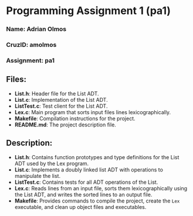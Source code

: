# Programming Assignment 1 (pa1)

### Name: Adrian Olmos
### CruzID: amolmos
### Assignment: pa1

## Files:

- **List.h**: Header file for the List ADT.
- **List.c**: Implementation of the List ADT.
- **ListTest.c**: Test client for the List ADT.
- **Lex.c**: Main program that sorts input files lines lexicographically.
- **Makefile**: Compilation instructions for the project.
- **README.md**: The project description file.

## Description:

- **List.h**: Contains function prototypes and type definitions for the List ADT used by the Lex program.
- **List.c**: Implements a doubly linked list ADT with operations to manipulate the list.
- **ListTest.c**: Contains tests for all ADT operations of the List.
- **Lex.c**: Reads lines from an input file, sorts them lexicographically using the List ADT, and writes the sorted
  lines to an output file.
- **Makefile**: Provides commands to compile the project, create the `Lex` executable, and clean up object files and executables.

